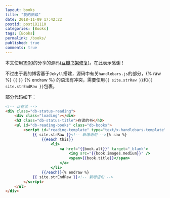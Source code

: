 ```yaml
---
layout: books
title: "我的阅读"
date: 2018-11-09 17:42:22
postid: post181110
categories: [Books]
tags: [Books]
permalink: /books/
published: true
comments: true
---
```


本文使用[1900](http://1900.live/)的分享的源码([豆瓣书架修复](http://1900.live/dou-ban-shu-jia-xiu-fu/))。在此表示感谢！

不过由于我的博客基于`Jekyll`搭建，源码中有关`handlebars.js`的部分，{% raw %} `{{` `}}` {% endraw %} 的语法有冲突，需要使用`{{ site.strRaw }}`和`{{ site.strEndRaw }}`包裹。

<!--more-->

部分代码如下：

```html
<!-- 正在读 -->
<div class="db-status-reading">
    <div class="loading"></div>
    <h3 class="db-status-title">在读的书</h3>
    <ul id="db-reading-books" class="db-books">
        <script id="reading-template" type="text/x-handlebars-template">
            {{ site.strRaw }}<!-- 新增语句 -->{% raw %}
                {{#each this}}
                    <li>
                        <a href="{{book.alt}}" target="_blank">
                            <img src="{{book.images.medium}}" />
                            <span>{{book.title}}</span>
                        </a>
                    </li>
                {{/each}}{% endraw %}
            {{ site.strEndRaw }}<!-- 新增语句 -->
        </script>
    </ul>
</div>
```
